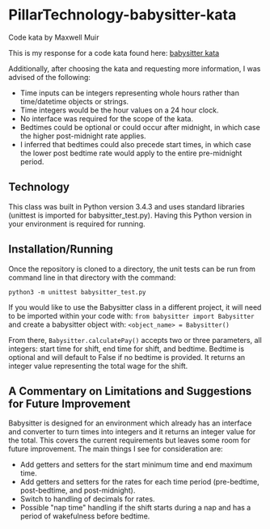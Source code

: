 # PillarTechnology-babysitter-kata

Code kata by Maxwell Muir

This is my response for a code kata found here: [babysitter kata](https://github.com/PillarTechnology/kata-babysitter)

Additionally, after choosing the kata and requesting more information, I was advised of the following:
- Time inputs can be integers representing whole hours rather than time/datetime objects or strings.
- Time integers would be the hour values on a 24 hour clock.
- No interface was required for the scope of the kata.
- Bedtimes could be optional or could occur after midnight, in which case the higher post-midnight rate applies.
- I inferred that bedtimes could also precede start times, in which case the lower post bedtime rate would apply to the entire pre-midnight period.


## Technology 

This class was built in Python version 3.4.3 and uses standard libraries (unittest is imported for babysitter_test.py). Having this Python version in your environment is required for running.

## Installation/Running

Once the repository is cloned to a directory, the unit tests can be run from command line in that directory with the command:

 `python3 -m unittest babysitter_test.py`

If you would like to use the Babysitter class in a different project, it will need to be imported within your code with:
`from babysitter import Babysitter`
and create a babysitter object with:
`<object_name> = Babysitter()`

From there, `Babysitter.calculatePay()` accepts two or three parameters, all integers: start time for shift, end time for shift, and bedtime. Bedtime is optional and will default to False if no bedtime is provided. It returns an integer value representing the total wage for the shift.


## A Commentary on Limitations and Suggestions for Future Improvement
Babysitter is designed for an environment which already has an interface and converter to turn times into integers and it returns an integer value for the total. This covers the current requirements but leaves some room for future improvement. The main things I see for consideration are:
- Add getters and setters for the start minimum time and end maximum time.
- Add getters and setters for the rates for each time period (pre-bedtime, post-bedtime, and post-midnight).
- Switch to handling of decimals for rates.
- Possible "nap time" handling if the shift starts during a nap and has a period of wakefulness before bedtime.

